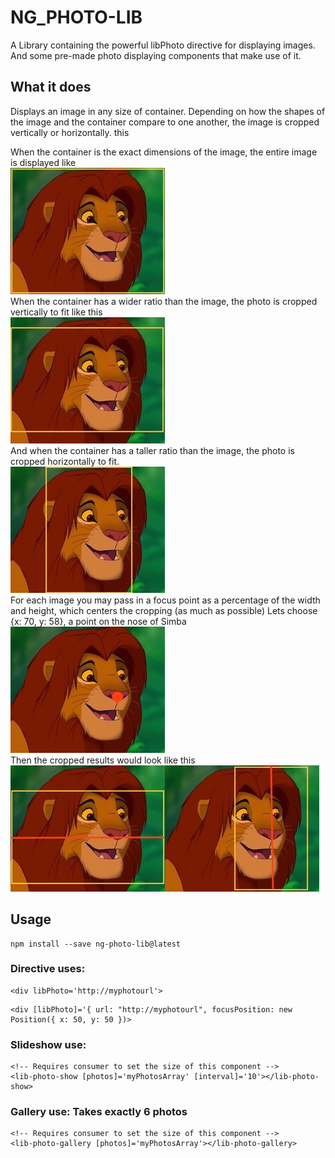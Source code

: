 # NG_PHOTO-LIB

A Library containing the powerful libPhoto directive for displaying images. And some pre-made photo displaying components that make use of it.

## What it does

Displays an image in any size of container. Depending on how the shapes of the image and the container compare to one another, the image is cropped vertically or horizontally.
this

<div>
When the container is the exact dimensions of the image, the entire image is displayed like 
<div><img src="Simba-perfect.jpg"/></div>
</div>

<div>
When the container has a wider ratio than the image, the photo is cropped vertically to fit like this
<div><img src="Simba-wide.jpeg"/></div>
</div>

<div>
And when the container has a taller ratio than the image, the photo is cropped horizontally to fit.
<div><img src="Simba-tall.jpeg"/></div>
</div>

<div>
For each image you may pass in a focus point as a percentage of the width and height, which centers the cropping (as much as possible)
Lets choose {x: 70, y: 58}, a point on the nose of Simba

<div><img src="Simba-marked.jpeg"/></div>
</div>

<div>
Then the cropped results would look like this
<div><img src="Simba-wide-nose.jpeg"/><img src="Simba-tall-nose.jpeg"/></div>
</div>





## Usage

```
npm install --save ng-photo-lib@latest
```

### Directive uses:
```
<div libPhoto='http://myphotourl'>
```

```
<div [libPhoto]='{ url: "http://myphotourl", focusPosition: new Position({ x: 50, y: 50 })>
```

### Slideshow use:

```
<!-- Requires consumer to set the size of this component -->
<lib-photo-show [photos]='myPhotosArray' [interval]='10'></lib-photo-show>
```

### Gallery use: Takes exactly 6 photos

```
<!-- Requires consumer to set the size of this component -->
<lib-photo-gallery [photos]='myPhotosArray'></lib-photo-gallery>
```
